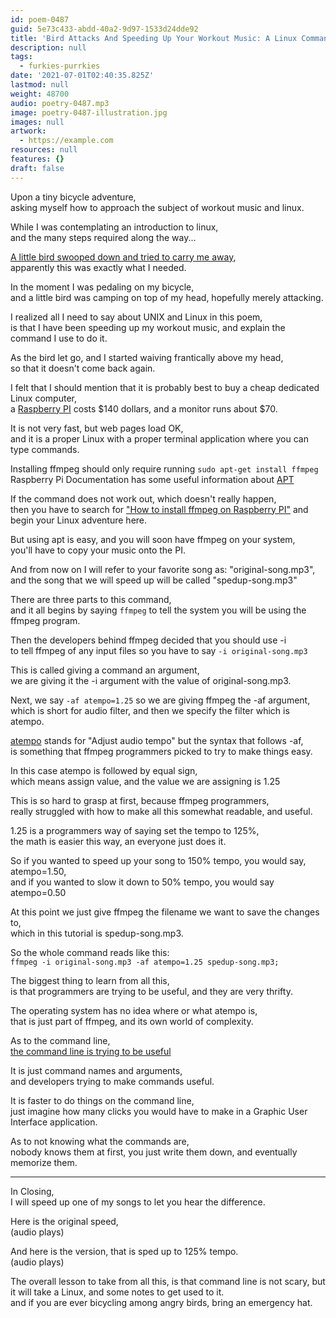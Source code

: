 ```yaml
---
id: poem-0487
guid: 5e73c433-abdd-40a2-9d97-1533d24dde92
title: 'Bird Attacks And Speeding Up Your Workout Music: A Linux Command Line Tutorial'
description: null
tags:
  - furkies-purrkies
date: '2021-07-01T02:40:35.825Z'
lastmod: null
weight: 48700
audio: poetry-0487.mp3
image: poetry-0487-illustration.jpg
images: null
artwork:
  - https://example.com
resources: null
features: {}
draft: false
---
```


Upon a tiny bicycle adventure,\
asking myself how to approach the subject of workout music and linux.

While I was contemplating an introduction to linux,\
and the many steps required along the way...

[A little bird swooped down and tried to carry me away](https://www.youtube.com/watch?v=gWGiWHwmhhc),\
apparently this was exactly what I needed.

In the moment I was pedaling on my bicycle,\
and a little bird was camping on top of my head, hopefully merely attacking.

I realized all I need to say about UNIX and Linux in this poem,\
is that I have been speeding up my workout music, and explain the command I use to do it.

As the bird let go, and I started waiving frantically above my head,\
so that it doesn't come back again.

I felt that I should mention that it is probably best to buy a cheap dedicated Linux computer,\
a [Raspberry PI](https://www.canakit.com/raspberry-pi-4-complete-starter-kit.html) costs $140 dollars, and a monitor runs about $70.

It is not very fast, but web pages load OK,\
and it is a proper Linux with a proper terminal application where you can type commands.

Installing ffmpeg should only require running `sudo apt-get install ffmpeg`\
Raspberry Pi Documentation has some useful information about [APT](https://www.raspberrypi.org/documentation/linux/software/apt.md)

If the command does not work out, which doesn't really happen,\
then you have to search for ["How to install ffmpeg on Raspberry PI"](https://www.google.com/search?q=How+to+install+ffmpeg+on+Raspberry+PI) and begin your Linux adventure here.

But using apt is easy, and you will soon have ffmpeg on your system,\
you'll have to copy your music onto the PI.

And from now on I will refer to your favorite song as: "original-song.mp3",\
and the song that we will speed up will be called "spedup-song.mp3"

There are three parts to this command,\
and it all begins by saying `ffmpeg` to tell the system you will be using the ffmpeg program.

Then the developers behind ffmpeg decided that you should use -i\
to tell ffmpeg of any input files so you have to say `-i original-song.mp3`

This is called giving a command an argument,\
we are giving it the -i argument with the value of original-song.mp3.

Next, we say `-af atempo=1.25` so we are giving ffmpeg the -af argument,\
which is short for audio filter, and then we specify the filter which is atempo.

[atempo](https://ffmpeg.org/ffmpeg-filters.html#atempo) stands for "Adjust audio tempo" but the syntax that follows -af,\
is something that ffmpeg programmers picked to try to make things easy.

In this case atempo is followed by equal sign,\
which means assign value, and the value we are assigning is 1.25

This is so hard to grasp at first, because ffmpeg programmers,\
really struggled with how to make all this somewhat readable, and useful.

1.25 is a programmers way of saying set the tempo to 125%,\
the math is easier this way, an everyone just does it.

So if you wanted to speed up your song to 150% tempo, you would say, atempo=1.50,\
and if you wanted to slow it down to 50% tempo, you would say atempo=0.50

At this point we just give ffmpeg the filename we want to save the changes to,\
which in this tutorial is spedup-song.mp3.

So the whole command reads like this:\
`ffmpeg -i original-song.mp3 -af atempo=1.25 spedup-song.mp3;`

The biggest thing to learn from all this,\
is that programmers are trying to be useful, and they are very thrifty.

The operating system has no idea where or what atempo is,\
that is just part of ffmpeg, and its own world of complexity.

As to the command line,\
[the command line is trying to be useful](https://www.youtube.com/watch?v=tc4ROCJYbm0)

It is just command names and arguments,\
and developers trying to make commands useful.

It is faster to do things on the command line,\
just imagine how many clicks you would have to make in a Graphic User Interface application.

As to not knowing what the commands are,\
nobody knows them at first, you just write them down, and eventually memorize them.

---

In Closing,\
I will speed up one of my songs to let you hear the difference.

Here is the original speed,\
(audio plays)

And here is the version, that is sped up to 125% tempo.\
(audio plays)

The overall lesson to take from all this, is that command line is not scary, but it will take a Linux, and some notes to get used to it.\
and if you are ever bicycling among angry birds, bring an emergency hat.
